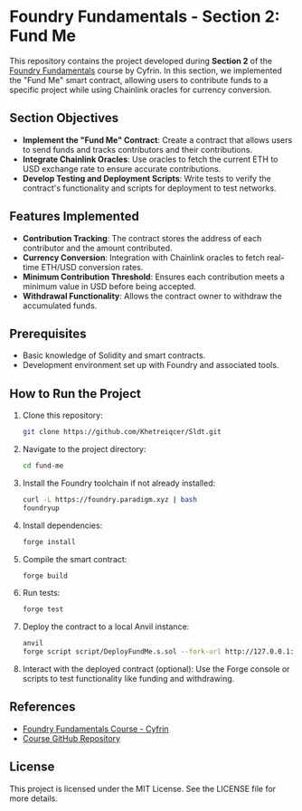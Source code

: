 
# Foundry Fundamentals - Section 2: Fund Me

This repository contains the project developed during **Section 2** of the [Foundry Fundamentals](https://updraft.cyfrin.io/courses/foundry) course by Cyfrin. In this section, we implemented the "Fund Me" smart contract, allowing users to contribute funds to a specific project while using Chainlink oracles for currency conversion.

## Section Objectives

- **Implement the "Fund Me" Contract**: Create a contract that allows users to send funds and tracks contributors and their contributions.
- **Integrate Chainlink Oracles**: Use oracles to fetch the current ETH to USD exchange rate to ensure accurate contributions.
- **Develop Testing and Deployment Scripts**: Write tests to verify the contract's functionality and scripts for deployment to test networks.

## Features Implemented

- **Contribution Tracking**: The contract stores the address of each contributor and the amount contributed.
- **Currency Conversion**: Integration with Chainlink oracles to fetch real-time ETH/USD conversion rates.
- **Minimum Contribution Threshold**: Ensures each contribution meets a minimum value in USD before being accepted.
- **Withdrawal Functionality**: Allows the contract owner to withdraw the accumulated funds.

## Prerequisites

- Basic knowledge of Solidity and smart contracts.
- Development environment set up with Foundry and associated tools.

## How to Run the Project

1. Clone this repository:
   ```bash
   git clone https://github.com/Khetreiqcer/Sldt.git
   ```
2. Navigate to the project directory:
   ```bash
   cd fund-me
   ```
3. Install the Foundry toolchain if not already installed:
   ```bash
   curl -L https://foundry.paradigm.xyz | bash
   foundryup
   ```
4. Install dependencies:
   ```bash
   forge install
   ```
5. Compile the smart contract:
   ```bash
   forge build
   ```
6. Run tests:
   ```bash
   forge test
   ```
7. Deploy the contract to a local Anvil instance:
   ```bash
   anvil
   forge script script/DeployFundMe.s.sol --fork-url http://127.0.0.1:8545 --broadcast
   ```
8. Interact with the deployed contract (optional):
   Use the Forge console or scripts to test functionality like funding and withdrawing.

## References

- [Foundry Fundamentals Course - Cyfrin](https://updraft.cyfrin.io/courses/foundry)
- [Course GitHub Repository](https://github.com/Cyfrin/foundry-full-course-cu)

## License

This project is licensed under the MIT License. See the LICENSE file for more details.
